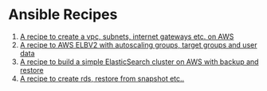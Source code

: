 # Ansible Recipes

1. [A recipe to create a vpc, subnets, internet gateways etc. on AWS](/vpc)
2. [A recipe to AWS ELBV2 with autoscaling groups, target groups and user data](/elbv2)
3. [A recipe to build a simple ElasticSearch cluster on AWS with backup and restore](/elasticsearch)
4. [A recipe to create rds, restore from snapshot etc..](/rds)

